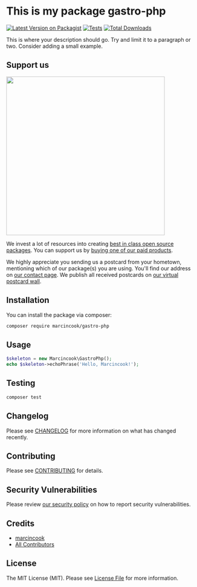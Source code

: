 # This is my package gastro-php

[![Latest Version on Packagist](https://img.shields.io/packagist/v/marcincook/gastro-php.svg?style=flat-square)](https://packagist.org/packages/marcincook/gastro-php)
[![Tests](https://img.shields.io/github/actions/workflow/status/marcincook/gastro-php/run-tests.yml?branch=main&label=tests&style=flat-square)](https://github.com/marcincook/gastro-php/actions/workflows/run-tests.yml)
[![Total Downloads](https://img.shields.io/packagist/dt/marcincook/gastro-php.svg?style=flat-square)](https://packagist.org/packages/marcincook/gastro-php)

This is where your description should go. Try and limit it to a paragraph or two. Consider adding a small example.

## Support us

[<img src="https://github-ads.s3.eu-central-1.amazonaws.com/gastro-php.jpg?t=1" width="419px" />](https://spatie.be/github-ad-click/gastro-php)

We invest a lot of resources into creating [best in class open source packages](https://spatie.be/open-source). You can support us by [buying one of our paid products](https://spatie.be/open-source/support-us).

We highly appreciate you sending us a postcard from your hometown, mentioning which of our package(s) you are using. You'll find our address on [our contact page](https://spatie.be/about-us). We publish all received postcards on [our virtual postcard wall](https://spatie.be/open-source/postcards).

## Installation

You can install the package via composer:

```bash
composer require marcincook/gastro-php
```

## Usage

```php
$skeleton = new Marcincook\GastroPhp();
echo $skeleton->echoPhrase('Hello, Marcincook!');
```

## Testing

```bash
composer test
```

## Changelog

Please see [CHANGELOG](CHANGELOG.md) for more information on what has changed recently.

## Contributing

Please see [CONTRIBUTING](https://github.com/spatie/.github/blob/main/CONTRIBUTING.md) for details.

## Security Vulnerabilities

Please review [our security policy](../../security/policy) on how to report security vulnerabilities.

## Credits

- [marcincook](https://github.com/marcincook)
- [All Contributors](../../contributors)

## License

The MIT License (MIT). Please see [License File](LICENSE.md) for more information.
